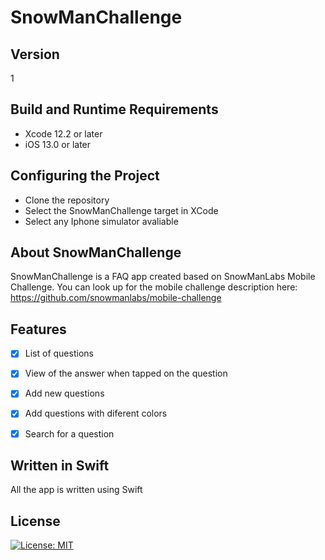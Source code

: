 # SnowManChallenge

## Version

1

## Build and Runtime Requirements
+ Xcode 12.2 or later
+ iOS 13.0 or later

## Configuring the Project

 + Clone the repository
 + Select the SnowManChallenge target in XCode
 + Select any Iphone simulator avaliable


## About SnowManChallenge

SnowManChallenge is a FAQ app created based on SnowManLabs Mobile Challenge. 
You can look up for the mobile challenge description here: https://github.com/snowmanlabs/mobile-challenge

## Features
- [x] List of questions
- [x] View of the answer when tapped on the question
- [x] Add new questions
- [x] Add questions with diferent colors
- [x] Search for a question


## Written in Swift

All the app is written using Swift

## License

[![License: MIT](https://img.shields.io/badge/License-MIT-yellow.svg)](https://opensource.org/licenses/MIT)

